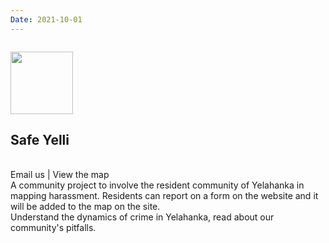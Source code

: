 ```yaml
---
Date: 2021-10-01
---
```

<div style="float: left; width:100%">
  <p>
    <img src="https://d33wubrfki0l68.cloudfront.net/6f883cfadee7e316604e3b9722438bdd719618d6/63f88/images/logo.svg" width="100px"><h2> Safe Yelli </h2>
    </p>
  <br/>
  <a src="mailto:safeyelli@gmail.com">Email us</a> | <a src="https://safeyelli.in">View the map</a>
  <br />
</div>

<div>
  A community project to involve the resident community of Yelahanka in mapping harassment. Residents can report on a form on the website and it will be added to the map on the site. 
<br>  
Understand the dynamics of crime in Yelahanka, read about our community's pitfalls.
<br>

  
  
</div>

